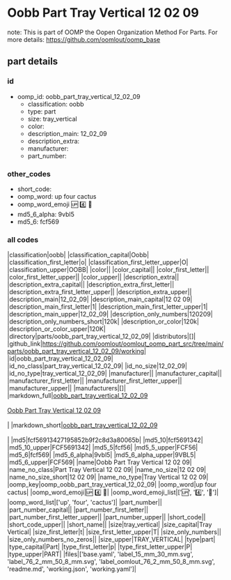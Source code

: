 # Oobb Part Tray Vertical 12 02 09  

note: This is part of OOMP the Oopen Organization Method For Parts. For more details: https://github.com/oomlout/oomp_base

##  part details





### id
* oomp_id: oobb_part_tray_vertical_12_02_09
  * classification: oobb
  * type: part
  * size: tray_vertical
  * color: 
  * description_main: 12_02_09
  * description_extra: 
  * manufacturer: 
  * part_number: 

### other_codes
* short_code: 
* oomp_word: up four cactus
* oomp_word_emoji :up: :four: :cactus:
* md5_6_alpha: 9vbl5
* md5_6: fcf569

### all codes 
|classification|oobb|
|classification_capital|Oobb|
|classification_first_letter|o|
|classification_first_letter_upper|O|
|classification_upper|OOBB|
|color||
|color_capital||
|color_first_letter||
|color_first_letter_upper||
|color_upper||
|description_extra||
|description_extra_capital||
|description_extra_first_letter||
|description_extra_first_letter_upper||
|description_extra_upper||
|description_main|12_02_09|
|description_main_capital|12 02 09|
|description_main_first_letter|1|
|description_main_first_letter_upper|1|
|description_main_upper|12_02_09|
|description_only_numbers|120209|
|description_only_numbers_short|120k|
|description_or_color|120k|
|description_or_color_upper|120K|
|directory|parts/oobb_part_tray_vertical_12_02_09|
|distributors|[]|
|github_link|https://github.com/oomlout/oomlout_oomp_part_src/tree/main/parts/oobb_part_tray_vertical_12_02_09/working|
|id|oobb_part_tray_vertical_12_02_09|
|id_no_class|part_tray_vertical_12_02_09|
|id_no_size|12_02_09|
|id_no_type|tray_vertical_12_02_09|
|manufacturer||
|manufacturer_capital||
|manufacturer_first_letter||
|manufacturer_first_letter_upper||
|manufacturer_upper||
|manufacturers|[]|
|markdown_full|[oobb_part_tray_vertical_12_02_09](https://github.com/oomlout/oomlout_oomp_part_src/tree/main/parts/oobb_part_tray_vertical_12_02_09/working)<br>[](https://github.com/oomlout/oomlout_oomp_part_src/tree/main/parts/oobb_part_tray_vertical_12_02_09/working)<br>[Oobb Part Tray Vertical 12 02 09](https://github.com/oomlout/oomlout_oomp_part_src/tree/main/parts/oobb_part_tray_vertical_12_02_09/working)<br><br>|
|markdown_short|[oobb_part_tray_vertical_12_02_09](https://github.com/oomlout/oomlout_oomp_part_src/tree/main/parts/oobb_part_tray_vertical_12_02_09/working)<br><br>|
|md5|fcf56913427195852b9f2c8d3a80065b|
|md5_10|fcf5691342|
|md5_10_upper|FCF5691342|
|md5_5|fcf56|
|md5_5_upper|FCF56|
|md5_6|fcf569|
|md5_6_alpha|9vbl5|
|md5_6_alpha_upper|9VBL5|
|md5_6_upper|FCF569|
|name|Oobb Part Tray Vertical 12 02 09|
|name_no_class|Part Tray Vertical 12 02 09|
|name_no_size|12 02 09|
|name_no_size_short|12 02 09|
|name_no_type|Tray Vertical 12 02 09|
|oomp_key|oomp_oobb_part_tray_vertical_12_02_09|
|oomp_word|up four cactus|
|oomp_word_emoji|:up: :four: :cactus:|
|oomp_word_emoji_list|[':up:', ':four:', ':cactus:']|
|oomp_word_list|['up', 'four', 'cactus']|
|part_number||
|part_number_capital||
|part_number_first_letter||
|part_number_first_letter_upper||
|part_number_upper||
|short_code||
|short_code_upper||
|short_name||
|size|tray_vertical|
|size_capital|Tray Vertical|
|size_first_letter|t|
|size_first_letter_upper|T|
|size_only_numbers||
|size_only_numbers_no_zeros||
|size_upper|TRAY_VERTICAL|
|type|part|
|type_capital|Part|
|type_first_letter|p|
|type_first_letter_upper|P|
|type_upper|PART|
|files|['base.yaml', 'label_15_mm_30_mm.svg', 'label_76_2_mm_50_8_mm.svg', 'label_oomlout_76_2_mm_50_8_mm.svg', 'readme.md', 'working.json', 'working.yaml']|
